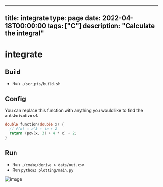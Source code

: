 
---
title: integrate
type: page
date: 2022-04-18T00:00:00
tags: ["C"]
description: "Calculate the integral"
---


# integrate

## Build
- Run `./scripts/build.sh`

## Config
You can replace this function with anything you would like to find the antiderivative of.
```c
double function(double x) {
  // f(x) = x^3 + 4x + 2
  return (pow(x, 3) + 4 * x) + 2;
}
```

## Run
- Run `./cmake/derive > data/out.csv`
- Run `python3 plotting/main.py`

![image](data/Figure_1.png)

